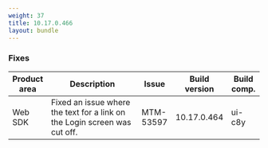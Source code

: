 ```yaml
---
weight: 37
title: 10.17.0.466
layout: bundle
---
```


<!--10.17.0.457 - 10.17.0.466-->


### Fixes

<table>
<colgroup>
<col style="width: 15%;">
<col style="width:50%;">
<col style="width: 10%;">
<col style="width: 12%;">
<col style="width: 13%;">
</colgroup>
<thead><tr>
<th>
Product area</th>
<th>
Description</th>
<th>
Issue</th>
<th>
Build version</th>
<th>Build comp.</th>
</tr>
</thead><tbody>

<tr>
<td>Web SDK</td>
<td>Fixed an issue where the text for a link on the Login screen was cut off.</td>
<td>MTM-53597</td>
<td>10.17.0.464</td>
<td>ui-c8y</td>
</tr>

</tbody></table>
